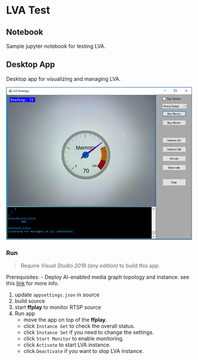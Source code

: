 # LVA Test

## Notebook

Sample jupyter notebook for testing LVA.

## Desktop App

Desktop app for visualizing and managing LVA.

![gaugeread](./gaugeread.png)

### Run

> Require _Visual Studio 2019 (any edition)_ to build this app.

Prerequisites:
    - Deploy AI-enabled media graph topology and instance. see this [link](./2_Edge/mediagraph/httpext) for more info. 

1. update `appsettings.json` in source
2. build source
3. start __ffplay__ to monitor RTSP source
4. Run app
    - move the app on top of the __ffplay__.
    - click `Instance Get` to check the overall status.
    - click `Instance Set` if you need to change the settings.
    - click `Start Monitor` to enable monitoring.
    - click `Activate` to start LVA instance.
    - click `Deactivate` if you want to stop LVA instance. 